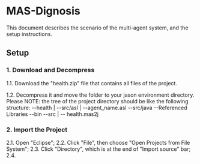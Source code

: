 # MAS-Dignosis

This document describes the scenario of the multi-agent system, and the setup instructions.

## Setup
### 1. Download and Decompress
1.1. Download the "health.zip" file that contains all files of the project.

1.2. Decompress it and move the folder to your jason environment directory.
    Please NOTE: the tree of the project directory should be like the following structure:
--health
  |
  --src/asl
    |
    --agent_name.asl
  --src/java
  --Referenced Libraries
  --bin
  --src
    |
    -- health.mas2j
    
### 2. Import the Project
2.1. Open "Eclipse";
2.2. Click "File", then choose "Open Projects from File System";
2.3. Click "Directory", which is at the end of "Import source" bar;
2.4. 
